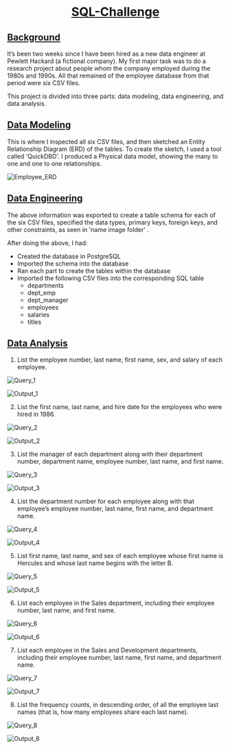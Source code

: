 # <p align="center"> <ins>SQL-Challenge<ins/>

## <ins>Background<ins/>
It’s been two weeks since I have been hired as a new data engineer at Pewlett Hackard (a fictional company). My first major task was to do a research project about people whom the company employed during the 1980s and 1990s. All that remained of the employee database from that period were six CSV files.

This project is divided into three parts: data modeling, data engineering, and data analysis.

## <ins>Data Modeling<ins/>

This is where I inspected all six CSV files, and then sketched an Entity Relationship Diagram (ERD) of the tables. To create the sketch, I used a tool called 'QuickDBD'. I produced a Physical data model, showing the many to one and one to one relationships. 

![Employee_ERD](EmployeeSQL/Images/Physical_model_design_DBD.png)


## <ins>Data Engineering<ins/>
The above information was exported to create a table schema for each of the six CSV files, specified the data types, primary keys, foreign keys, and other constraints, as seen in 'name image folder' .

After doing the above, I had: 
- Created the database in PostgreSQL
- Imported the schema into the database
- Ran each part to create the tables within the database
- Imported the following CSV files into the corresponding SQL table
     * departments
     * dept_emp
     * dept_manager
     * employees
     * salaries
     * titles
     


## <ins>Data Analysis<ins/>

1. List the employee number, last name, first name, sex, and salary of each employee.

![Query_1](EmployeeSQL/Images/Query_1.png)

![Output_1](EmployeeSQL/Images/output1.png)

2. List the first name, last name, and hire date for the employees who were hired in 1986.

![Query_2](EmployeeSQL/Images/Query_2.png)

![Output_2](EmployeeSQL/Images/output2.png)

3. List the manager of each department along with their department number, department name, employee number, last name, and first name.

![Query_3](EmployeeSQL/Images/Query_3.png)

![Output_3](EmployeeSQL/Images/output3.png)

4. List the department number for each employee along with that employee’s employee number, last name, first name, and department name.

![Query_4](EmployeeSQL/Images/Query_4.png)

![Output_4](EmployeeSQL/Images/output4.png)

5. List first name, last name, and sex of each employee whose first name is Hercules and whose last name begins with the letter B.

![Query_5](EmployeeSQL/Images/Query_5.png)

![Output_5](EmployeeSQL/Images/output5.png)

6. List each employee in the Sales department, including their employee number, last name, and first name.

![Query_6](EmployeeSQL/Images/Query_6.png)

![Output_6](EmployeeSQL/Images/output6.png)

7. List each employee in the Sales and Development departments, including their employee number, last name, first name, and department name.

![Query_7](EmployeeSQL/Images/Query_7.png)

![Output_7](EmployeeSQL/Images/output7.png)

8. List the frequency counts, in descending order, of all the employee last names (that is, how many employees share each last name).

![Query_8](EmployeeSQL/Images/Query_8.png)

![Output_8](EmployeeSQL/Images/output8.png)



